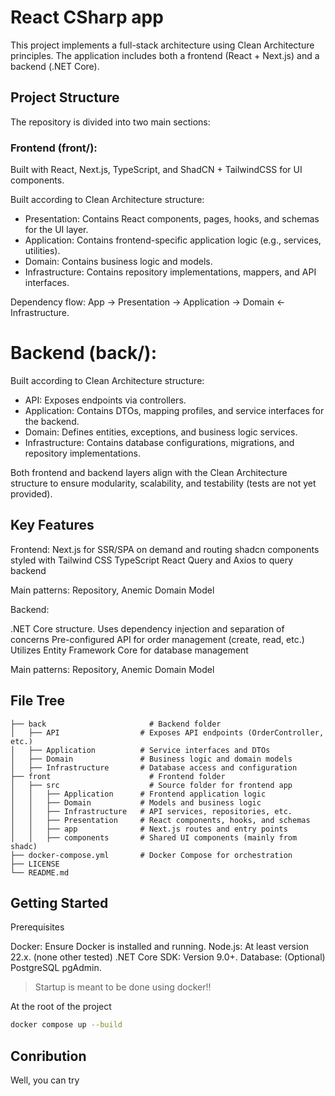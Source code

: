 # React CSharp app
This project implements a full-stack architecture using Clean Architecture principles. The application includes both a frontend (React + Next.js) and a backend (.NET Core).

##  Project Structure
The repository is divided into two main sections:

### Frontend (front/):
Built with React, Next.js, TypeScript, and ShadCN + TailwindCSS for UI components.

Built according to Clean Architecture structure:
- Presentation: Contains React components, pages, hooks, and schemas for the UI layer.
- Application: Contains frontend-specific application logic (e.g., services, utilities).
- Domain: Contains business logic and models.
- Infrastructure: Contains repository implementations, mappers, and API interfaces.

Dependency flow: App -> Presentation -> Application -> Domain <- Infrastructure.

# Backend (back/):

Built according to Clean Architecture structure:
- API: Exposes endpoints via controllers.
- Application: Contains DTOs, mapping profiles, and service interfaces for the backend.
- Domain: Defines entities, exceptions, and business logic services.
- Infrastructure: Contains database configurations, migrations, and repository implementations.

Both frontend and backend layers align with the Clean Architecture structure to ensure modularity, scalability, and testability (tests are not yet provided).

## Key Features
Frontend:
Next.js for SSR/SPA on demand and routing
shadcn components styled with Tailwind CSS
TypeScript
React Query and Axios to query backend

Main patterns: Repository, Anemic Domain Model

Backend:

.NET Core structure.
Uses dependency injection and separation of concerns
Pre-configured API for order management (create, read, etc.)
Utilizes Entity Framework Core for database management

Main patterns: Repository, Anemic Domain Model

## File Tree
```
├── back                       # Backend folder
│   ├── API                  # Exposes API endpoints (OrderController, etc.)
│   ├── Application          # Service interfaces and DTOs
│   ├── Domain               # Business logic and domain models
│   ├── Infrastructure       # Database access and configuration
├── front                      # Frontend folder
│   ├── src                    # Source folder for frontend app
│   │   ├── Application      # Frontend application logic
│   │   ├── Domain           # Models and business logic
│   │   ├── Infrastructure   # API services, repositories, etc.
│   │   ├── Presentation     # React components, hooks, and schemas
│   │   ├── app              # Next.js routes and entry points
│   │   ├── components       # Shared UI components (mainly from shadc)
├── docker-compose.yml       # Docker Compose for orchestration
├── LICENSE                  
└── README.md     
```
## Getting Started
Prerequisites

Docker: Ensure Docker is installed and running.
Node.js: At least version 22.x. (none other tested)
.NET Core SDK: Version 9.0+.
Database: (Optional) PostgreSQL pgAdmin.

> Startup is meant to be done using docker!!

At the root of the project
```sh
docker compose up --build
```

## Conribution

Well, you can try
